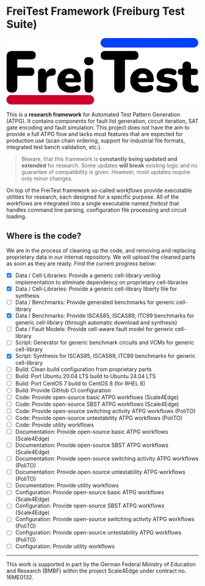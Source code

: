 # FreiTest Framework (Freiburg Test Suite)

![FreiTest Logo](logo.png)

This is a **research framework** for Automated Test Pattern Generation (ATPG).
It contains components for fault list generation, circuit iteration, SAT gate encoding and fault simulation.
This project does not have the aim to provide a full ATPG flow and lacks most features that are expected for production use (scan chain ordering, support for industrial file formats, integrated test bench validation, etc.).

> Beware, that this framework is **constantly being updated and extended** for research.
> Some updates **will break** existing logic and no guarantee of compatibility is given.
> However, most updates require only minor changes.

On top of the FreiTest framework so-called _workflows_ provide executable utilities for research, each designed for a specific purpose.
All of the workflows are integrated into a single executable named _freitest_ that handles command line parsing, configuration file processing and circuit loading.

## Where is the code?

We are in the process of cleaning up the code, and removing and replacing proprietary data in our internal repository.
We will upload the cleaned parts as soon as they are ready.
Find the current progress below:

- [X] Data / Cell-Libraries: Provide a generic cell-library verilog implementation to eliminate dependency on proprietary cell-libraries
- [X] Data / Cell-Libraries: Provide a generic cell-library liberty file for synthesis
- [ ] Data / Benchmarks: Provide generated benchmarks for generic cell-library
- [X] Data / Benchmarks: Provide ISCAS85, ISCAS89, ITC99 benchmarks for generic cell-library (through automatic download and synthesis)
- [ ] Data / Fault Models: Provide cell-aware fault model for generic cell-library
- [ ] Script: Generator for generic benchmark circuits and VCMs for generic cell-library
- [X] Script: Synthesis for ISCAS85, ISCAS89, ITC99 benchmarks for generic cell-library
- [ ] Build: Clean build configuration from proprietary parts
- [ ] Build: Port Ubuntu 20.04 LTS build to Ubuntu 24.04 LTS
- [ ] Build: Port CentOS 7 build to CentOS 8 (for RHEL 8)
- [ ] Build: Provide GitHub CI configuration
- [ ] Code: Provide open-source basic ATPG workflows (Scale4Edge)
- [ ] Code: Provide open-source SBST ATPG workflows (Scale4Edge)
- [ ] Code: Provide open-source switching activity ATPG workflows (PoliTO)
- [ ] Code: Provide open-source untestability ATPG workflows (PoliTO)
- [ ] Code: Provide utility workflows
- [ ] Documentation: Provide open-source basic ATPG workflows (Scale4Edge)
- [ ] Documentation: Provide open-source SBST ATPG workflows (Scale4Edge)
- [ ] Documentation: Provide open-source switching activity ATPG workflows (PoliTO)
- [ ] Documentation: Provide open-source untestability ATPG workflows (PoliTO)
- [ ] Documentation: Provide utility workflows
- [ ] Configuration: Provide open-source basic ATPG workflows (Scale4Edge)
- [ ] Configuration: Provide open-source SBST ATPG workflows (Scale4Edge)
- [ ] Configuration: Provide open-source switching activity ATPG workflows (PoliTO)
- [ ] Configuration: Provide open-source untestability ATPG workflows (PoliTO)
- [ ] Configuration: Provide utility workflows

---

This work is supported in part by the German Federal Ministry of Education and Research (BMBF) within the project Scale4Edge under contract no. 16ME0132.
